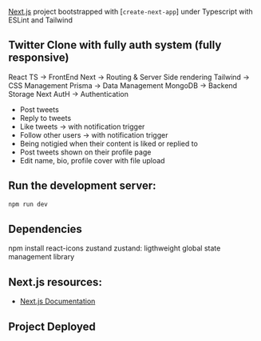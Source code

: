 [Next.js](https://nextjs.org/) project bootstrapped with [`create-next-app`] under Typescript with ESLint and Tailwind

## Twitter Clone with fully auth system (fully responsive)

React TS -> FrontEnd
Next -> Routing & Server Side rendering
Tailwind -> CSS Management
Prisma -> Data Management
MongoDB -> Backend Storage
Next AutH ->  Authentication

- Post tweets
- Reply to tweets
- Like tweets -> with notification trigger
- Follow other users -> with notification trigger
- Being notigied when their content is liked or replied to
- Post tweets shown on their profile page
- Edit name, bio, profile cover with file upload

## Run the development server:

```bash
npm run dev
```

## Dependencies

npm install react-icons zustand
zustand: ligthweight global state management library

## Next.js resources:

- [Next.js Documentation](https://nextjs.org/docs)

## Project Deployed





